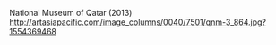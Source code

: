 National Museum of Qatar (2013)
http://artasiapacific.com/image_columns/0040/7501/qnm-3_864.jpg?1554369468